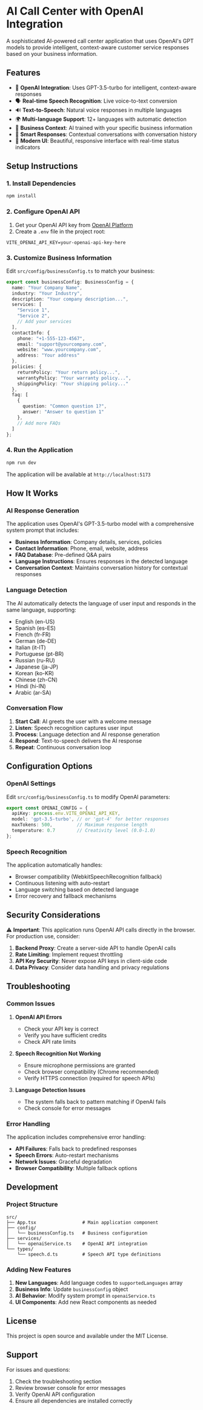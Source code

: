 # AI Call Center with OpenAI Integration

A sophisticated AI-powered call center application that uses OpenAI's GPT models to provide intelligent, context-aware customer service responses based on your business information.

## Features

- 🤖 **OpenAI Integration**: Uses GPT-3.5-turbo for intelligent, context-aware responses
- 🗣️ **Real-time Speech Recognition**: Live voice-to-text conversion
- 🔊 **Text-to-Speech**: Natural voice responses in multiple languages
- 🌍 **Multi-language Support**: 12+ languages with automatic detection
- 💼 **Business Context**: AI trained with your specific business information
- 🎯 **Smart Responses**: Contextual conversations with conversation history
- 📱 **Modern UI**: Beautiful, responsive interface with real-time status indicators

## Setup Instructions

### 1. Install Dependencies

```bash
npm install
```

### 2. Configure OpenAI API

1. Get your OpenAI API key from [OpenAI Platform](https://platform.openai.com/api-keys)
2. Create a `.env` file in the project root:

```env
VITE_OPENAI_API_KEY=your-openai-api-key-here
```

### 3. Customize Business Information

Edit `src/config/businessConfig.ts` to match your business:

```typescript
export const businessConfig: BusinessConfig = {
  name: "Your Company Name",
  industry: "Your Industry",
  description: "Your company description...",
  services: [
    "Service 1",
    "Service 2",
    // Add your services
  ],
  contactInfo: {
    phone: "+1-555-123-4567",
    email: "support@yourcompany.com",
    website: "www.yourcompany.com",
    address: "Your address"
  },
  policies: {
    returnPolicy: "Your return policy...",
    warrantyPolicy: "Your warranty policy...",
    shippingPolicy: "Your shipping policy..."
  },
  faq: [
    {
      question: "Common question 1?",
      answer: "Answer to question 1"
    },
    // Add more FAQs
  ]
};
```

### 4. Run the Application

```bash
npm run dev
```

The application will be available at `http://localhost:5173`

## How It Works

### AI Response Generation

The application uses OpenAI's GPT-3.5-turbo model with a comprehensive system prompt that includes:

- **Business Information**: Company details, services, policies
- **Contact Information**: Phone, email, website, address
- **FAQ Database**: Pre-defined Q&A pairs
- **Language Instructions**: Ensures responses in the detected language
- **Conversation Context**: Maintains conversation history for contextual responses

### Language Detection

The AI automatically detects the language of user input and responds in the same language, supporting:

- English (en-US)
- Spanish (es-ES)
- French (fr-FR)
- German (de-DE)
- Italian (it-IT)
- Portuguese (pt-BR)
- Russian (ru-RU)
- Japanese (ja-JP)
- Korean (ko-KR)
- Chinese (zh-CN)
- Hindi (hi-IN)
- Arabic (ar-SA)

### Conversation Flow

1. **Start Call**: AI greets the user with a welcome message
2. **Listen**: Speech recognition captures user input
3. **Process**: Language detection and AI response generation
4. **Respond**: Text-to-speech delivers the AI response
5. **Repeat**: Continuous conversation loop

## Configuration Options

### OpenAI Settings

Edit `src/config/businessConfig.ts` to modify OpenAI parameters:

```typescript
export const OPENAI_CONFIG = {
  apiKey: process.env.VITE_OPENAI_API_KEY,
  model: 'gpt-3.5-turbo', // or 'gpt-4' for better responses
  maxTokens: 500,         // Maximum response length
  temperature: 0.7        // Creativity level (0.0-1.0)
};
```

### Speech Recognition

The application automatically handles:
- Browser compatibility (WebkitSpeechRecognition fallback)
- Continuous listening with auto-restart
- Language switching based on detected language
- Error recovery and fallback mechanisms

## Security Considerations

⚠️ **Important**: This application runs OpenAI API calls directly in the browser. For production use, consider:

1. **Backend Proxy**: Create a server-side API to handle OpenAI calls
2. **Rate Limiting**: Implement request throttling
3. **API Key Security**: Never expose API keys in client-side code
4. **Data Privacy**: Consider data handling and privacy regulations

## Troubleshooting

### Common Issues

1. **OpenAI API Errors**
   - Check your API key is correct
   - Verify you have sufficient credits
   - Check API rate limits

2. **Speech Recognition Not Working**
   - Ensure microphone permissions are granted
   - Check browser compatibility (Chrome recommended)
   - Verify HTTPS connection (required for speech APIs)

3. **Language Detection Issues**
   - The system falls back to pattern matching if OpenAI fails
   - Check console for error messages

### Error Handling

The application includes comprehensive error handling:
- **API Failures**: Falls back to predefined responses
- **Speech Errors**: Auto-restart mechanisms
- **Network Issues**: Graceful degradation
- **Browser Compatibility**: Multiple fallback options

## Development

### Project Structure

```
src/
├── App.tsx                 # Main application component
├── config/
│   └── businessConfig.ts   # Business configuration
├── services/
│   └── openaiService.ts    # OpenAI API integration
└── types/
    └── speech.d.ts         # Speech API type definitions
```

### Adding New Features

1. **New Languages**: Add language codes to `supportedLanguages` array
2. **Business Info**: Update `businessConfig` object
3. **AI Behavior**: Modify system prompt in `openaiService.ts`
4. **UI Components**: Add new React components as needed

## License

This project is open source and available under the MIT License.

## Support

For issues and questions:
1. Check the troubleshooting section
2. Review browser console for error messages
3. Verify OpenAI API configuration
4. Ensure all dependencies are installed correctly 